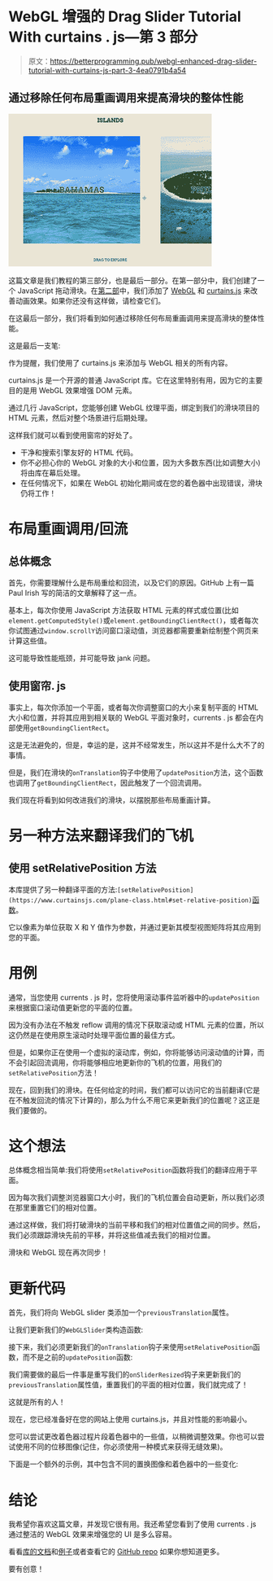 # WebGL 增强的 Drag Slider Tutorial With curtains . js—第 3 部分

> 原文：<https://betterprogramming.pub/webgl-enhanced-drag-slider-tutorial-with-curtains-js-part-3-4ea0791b4a54>

## 通过移除任何布局重画调用来提高滑块的整体性能

![](img/4be96d471e3ede5017613e07afbfe95d.png)

这篇文章是我们教程的第三部分，也是最后一部分。在第一部分中，我们创建了一个 JavaScript 拖动滑块。在[第二部](https://medium.com/better-programming/webgl-enhanced-drag-slider-tutorial-with-curtains-js-part-2-bf32aa5a15c0)中，我们添加了 [WebGL](https://developer.mozilla.org/en-US/docs/Web/API/WebGL_API) 和 [curtains.js](https://www.curtainsjs.com/) 来改善动画效果。如果你还没有这样做，请检查它们。

在这最后一部分，我们将看到如何通过移除任何布局重画调用来提高滑块的整体性能。

这是最后一支笔:

作为提醒，我们使用了 curtains.js 来添加与 WebGL 相关的所有内容。

curtains.js 是一个开源的普通 JavaScript 库。它在这里特别有用，因为它的主要目的是用 WebGL 效果增强 DOM 元素。

通过几行 JavaScript，您能够创建 WebGL 纹理平面，绑定到我们的滑块项目的 HTML 元素，然后对整个场景进行后期处理。

这样我们就可以看到使用窗帘的好处了。

*   干净和搜索引擎友好的 HTML 代码。
*   你不必担心你的 WebGL 对象的大小和位置，因为大多数东西(比如调整大小)将由库在幕后处理。
*   在任何情况下，如果在 WebGL 初始化期间或在您的着色器中出现错误，滑块仍将工作！

# 布局重画调用/回流

## 总体概念

首先，你需要理解什么是布局重绘和回流，以及它们的原因。GitHub 上有一篇 Paul Irish 写的简洁的文章解释了这一点。

基本上，每次你使用 JavaScript 方法获取 HTML 元素的样式或位置(比如`element.getComputedStyle()`或`element.getBoundingClientRect()`，或者每次你试图通过`window.scrollY`访问窗口滚动值，浏览器都需要重新绘制整个网页来计算这些值。

这可能导致性能瓶颈，并可能导致 jank 问题。

## 使用窗帘. js

事实上，每次你添加一个平面，或者每次你调整窗口的大小来复制平面的 HTML 大小和位置，并将其应用到相关联的 WebGL 平面对象时，currents . js 都会在内部使用`getBoundingClientRect`。

这是无法避免的，但是，幸运的是，这并不经常发生，所以这并不是什么大不了的事情。

但是，我们在滑块的`onTranslation`钩子中使用了`updatePosition`方法，这个函数也调用了`getBoundingClientRect`，因此触发了一个回流调用。

我们现在将看到如何改进我们的滑块，以摆脱那些布局重画计算。

# 另一种方法来翻译我们的飞机

## 使用 setRelativePosition 方法

本库提供了另一种翻译平面的方法:`[setRelativePosition](https://www.curtainsjs.com/plane-class.html#set-relative-position)`[函数](https://www.curtainsjs.com/plane-class.html#set-relative-position)。

它以像素为单位获取 X 和 Y 值作为参数，并通过更新其模型视图矩阵将其应用到您的平面。

# 用例

通常，当您使用 currents . js 时，您将使用滚动事件监听器中的`updatePosition`来根据窗口滚动值更新您的平面的位置。

因为没有办法在不触发 reflow 调用的情况下获取滚动或 HTML 元素的位置，所以这仍然是在使用原生滚动时处理平面位置的最佳方式。

但是，如果你正在使用一个虚拟的滚动库，例如，你将能够访问滚动值的计算，而不会引起回流调用，你将能够相应地更新你的飞机的位置，用我们的`setRelativePosition`方法！

现在，回到我们的滑块。在任何给定的时间，我们都可以访问它的当前翻译(它是在不触发回流的情况下计算的)，那么为什么不用它来更新我们的位置呢？这正是我们要做的。

# 这个想法

总体概念相当简单:我们将使用`setRelativePosition`函数将我们的翻译应用于平面。

因为每次我们调整浏览器窗口大小时，我们的飞机位置会自动更新，所以我们必须在那里重置它们的相对位置。

通过这样做，我们将打破滑块的当前平移和我们的相对位置值之间的同步。然后，我们必须跟踪滑块先前的平移，并将这些值减去我们的相对位置。

滑块和 WebGL 现在再次同步！

# 更新代码

首先，我们将向 WebGL slider 类添加一个`previousTranslation`属性。

让我们更新我们的`WebGLSlider`类构造函数:

接下来，我们必须更新我们的`onTranslation`钩子来使用`setRelativePosition`函数，而不是之前的`updatePosition`函数:

我们需要做的最后一件事是重写我们的`onSliderResized`钩子来更新我们的`previousTranslation`属性值，重置我们的平面的相对位置，我们就完成了！

这就是所有的人！

现在，您已经准备好在您的网站上使用 curtains.js，并且对性能的影响最小。

您可以尝试更改着色器过程片段着色器中的一些值，以稍微调整效果。你也可以尝试使用不同的位移图像(记住，你必须使用一种模式来获得无缝效果)。

下面是一个额外的示例，其中包含不同的置换图像和着色器中的一些变化:

# 结论

我希望你喜欢这篇文章，并发现它很有用。我还希望您看到了使用 currents . js 通过整洁的 WebGL 效果来增强您的 UI 是多么容易。

看看[库的文档](https://www.curtainsjs.com/documentation.html)和[例子](https://www.curtainsjs.com/#examples)或者查看它的 [GitHub repo](https://github.com/martinlaxenaire/curtainsjs) 如果你想知道更多。

要有创意！
